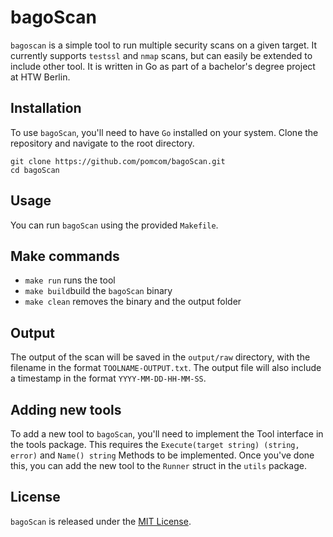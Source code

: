 # bagoScan

`bagoscan` is a simple tool to run multiple security scans on a given target.
It currently supports `testssl` and `nmap` scans, but can easily be extended 
to include other tool.
It is written in Go as part of a bachelor's degree project at HTW Berlin.

## Installation

To use `bagoScan`, you'll need to have `Go` installed on your system.
Clone the repository and navigate to the root directory.

```
git clone https://github.com/pomcom/bagoScan.git
cd bagoScan
```

## Usage

You can run `bagoScan` using the provided `Makefile`.

## Make commands
* `make run` runs the tool
* `make build`build the `bagoScan` binary
* `make clean` removes the binary and the output folder


## Output

The output of the scan will be saved in the `output/raw` directory,
with the filename in the format `TOOLNAME-OUTPUT.txt`.
The output file will also include a timestamp in the format `YYYY-MM-DD-HH-MM-SS`.


## Adding new tools

To add a new tool to `bagoScan`, you'll need to implement the Tool interface in the tools package.
This requires the `Execute(target string) (string, error)` and `Name() string` Methods to be implemented. 
Once you've done this, you can add the new tool to the `Runner` struct in the `utils` package.


## License

`bagoScan` is released under the [MIT License](https://github.com/pomcom/bagoScan/blob/main/LICENSE).
